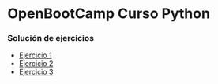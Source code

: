 # OpenBootCamp Curso Python

### Solución de ejercicios

- [Ejercicio 1](./ejercicio1/README.md)
- [Ejercicio 2](./ejercicio2/README.md)
- [Ejercicio 3](./ejercicio3/README.md)

